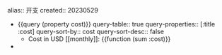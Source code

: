 alias:: 开支
created:: 20230529
- {{query (property cost)}}
  query-table:: true
  query-properties:: [:title :cost]
  query-sort-by:: cost
  query-sort-desc:: false
  - Cost in USD [[monthly]]: {{function (sum :cost)}}
-